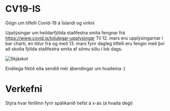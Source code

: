 # CV19-IS
Gögn um tilfelli Covid-19 á Íslandi og virkni

Upplýsingar um heildarfjölda staðfestra smita fengnar frá 
https://www.covid.is/tolulegar-upplysingar
Til 12. mars eru upplýsingarnar í bar charti,
en tölur frá og með 13. mars fyrir dagleg tilfelli
eru fengin með því að skoða fjölda staðfestra smita af sömu síðu í lok dags.

![Skjáskot](https://i.ibb.co/Mkrh2Rv/Screenshot-from-2020-03-14-17-22-50.png)

Endilega fiktið eða sendið mér ábendingar um hvaðeina :)

# Verkefni

Stýra hvar ferillinn fyrir spálíkanið hefst á x-ás (á hvaða degi)

